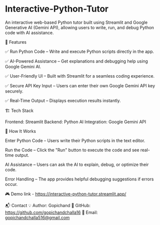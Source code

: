# Interactive-Python-Tutor

An interactive web-based Python tutor built using Streamlit and Google Generative AI (Gemini API), allowing users to write, run, and debug Python code with AI assistance.

🚀 Features

✅ Run Python Code – Write and execute Python scripts directly in the app.

✅ AI-Powered Assistance – Get explanations and debugging help using Google Gemini AI.

✅ User-Friendly UI – Built with Streamlit for a seamless coding experience.

✅ Secure API Key Input – Users can enter their own Google Gemini API key securely.

✅ Real-Time Output – Displays execution results instantly.


🏗️ Tech Stack

Frontend: Streamlit
Backend: Python
AI Integration: Google Gemini API


🎯 How It Works

Enter Python Code – Users write their Python scripts in the text editor.

Run the Code – Click the "Run" button to execute the code and see real-time output.

AI Assistance – Users can ask the AI to explain, debug, or optimize their code.

Error Handling – The app provides helpful debugging suggestions if errors occur.


🎮 Demo link -  https://interactive-python-tutor.streamlit.app/


📬 Contact
💡 Author: Gopichand
🔗 GitHub: https://github.com/gopichandchalla16
📧 Email: gopichandchalla516@gmail.com






